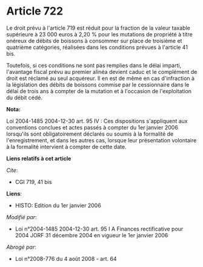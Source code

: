 # Article 722

Le droit prévu à l'article 719 est réduit pour la fraction de la valeur taxable supérieure à 23 000 euros à 2,20 % pour les
mutations de propriété à titre onéreux de débits de boissons à consommer sur place de troisième et quatrième catégories,
réalisées dans les conditions prévues à l'article 41 bis.

Toutefois, si ces conditions ne sont pas remplies dans le délai imparti, l'avantage fiscal prévu au premier alinéa devient
caduc et le complément de droit est réclamé au seul acquéreur. Il en est de même en cas d'infraction à la législation des
débits de boissons commise par le cessionnaire dans le délai de trois ans à compter de la mutation et à l'occasion de
l'exploitation du débit cédé.

**Nota:**

Loi 2004-1485 2004-12-30 art. 95 IV : Ces dispositions s'appliquent aux conventions conclues et actes passés à compter du 1er
janvier 2006 lorsqu'ils sont obligatoirement déclarés ou soumis à la formalité de l'enregistrement, et dans les autres cas,
lorsque leur présentation volontaire à la formalité intervient à compter de cette date.

**Liens relatifs à cet article**

_Cite_:

  - CGI 719, 41 bis

**Liens**:

  - HISTO: Edition du 1er janvier 2006

_Modifié par_:

  - Loi n°2004-1485 2004-12-30 art. 95 I A Finances rectificative pour 2004 JORF 31 décembre 2004 en vigueur le 1er janvier 2006

_Abrogé par_:

  - Loi n°2008-776 du 4 août 2008 - art. 64
